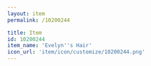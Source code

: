 ```yaml
---
layout: item
permalink: /10200244

title: Item
id: 10200244
item_name: 'Evelyn''s Hair'
icon_url: 'item/icon/customize/10200244.png'
---
```

